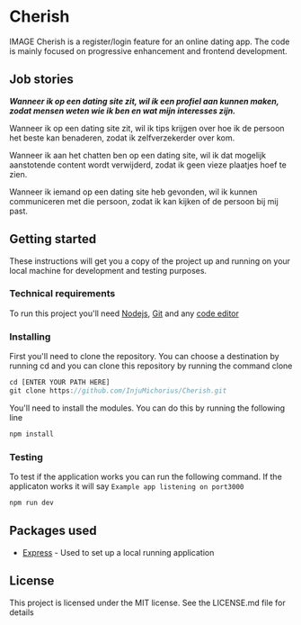 # Cherish
IMAGE
Cherish is a register/login feature for an online dating app. The code is mainly focused on progressive enhancement and frontend development.

## Job stories
_**Wanneer ik op een dating site zit, wil ik een profiel aan kunnen maken, zodat mensen weten wie ik ben en wat mijn interesses zijn.**_

Wanneer ik op een dating site zit, wil ik tips krijgen over hoe ik de persoon het beste kan benaderen, zodat ik zelfverzekerder over kom.

Wanneer ik aan het chatten ben op een dating site, wil ik dat mogelijk aanstotende content wordt verwijderd, zodat ik geen vieze plaatjes hoef te zien.

Wanneer ik iemand op een dating site heb gevonden, wil ik kunnen communiceren met die persoon, zodat ik kan kijken of de persoon bij mij past.

## Getting started
These instructions will get you a copy of the project up and running on your local machine for development and testing purposes.

### Technical requirements
To run this project you'll need [Nodejs](https://nodejs.org/en/), [Git](https://git-scm.com/downloads) and any [code editor](https://code.visualstudio.com/download)

### Installing
First you'll need to clone the repository. You can choose a destination by running cd and you can clone this repository by running the command clone
```js
cd [ENTER YOUR PATH HERE]
git clone https://github.com/InjuMichorius/Cherish.git
```
You'll need to install the modules. You can do this by running the following line
```js
npm install
```

### Testing
To test if the application works you can run the following command. If the applicaton works it will say `Example app listening on port3000`
```js
npm run dev
```

## Packages used
* [Express](https://www.npmjs.com/package/express) - Used to set up a local running application

## License
This project is licensed under the MIT license. See the LICENSE.md file for details
